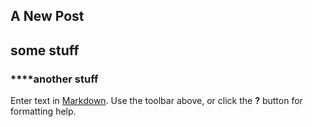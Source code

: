 ## A New Post
## some stuff
### ****another stuff

Enter text in [Markdown](http://daringfireball.net/projects/markdown/). Use the toolbar above, or click the **?** button for formatting help.
